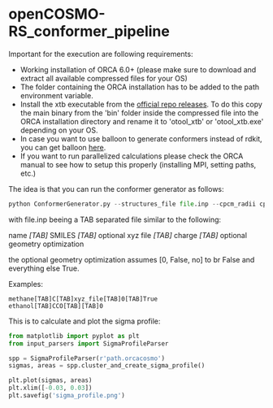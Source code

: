 # openCOSMO-RS_conformer_pipeline

Important for the execution are following requirements:
- Working installation of ORCA 6.0+ (please make sure to download and extract all available compressed files for your OS)
- The folder containing the ORCA installation has to be added to the path environment variable.
- Install the xtb executable from the [official repo releases](https://github.com/grimme-lab/xtb/releases). To do this copy the main binary from the 'bin' folder inside the compressed file into the ORCA installation directory and rename it to 'otool_xtb' or 'otool_xtb.exe' depending on your OS.
- In case you want to use balloon to generate conformers instead of rdkit, you can get balloon [here](http://users.abo.fi/mivainio/balloon/download.php).
- If you want to run parallelized calculations please check the ORCA manual to see how to setup this properly (installing MPI, setting paths, etc.)

The idea is that you can run the conformer generator as follows:
```python
python ConformerGenerator.py --structures_file file.inp --cpcm_radii cpcm_radii.inp --n_cores 2
```

with file.inp beeing a TAB separated file similar to the following:

name&nbsp;_[TAB]_&nbsp;SMILES&nbsp;_[TAB]_&nbsp;optional xyz file&nbsp;_[TAB]_&nbsp;charge&nbsp;_[TAB]_&nbsp;optional geometry optimization

the optional geometry optimization assumes [0, False, no] to br False and everything else True.

Examples:
```
methane[TAB]C[TAB]xyz_file[TAB]0[TAB]True
ethanol[TAB]CCO[TAB][TAB]0
```

This is to calculate and plot the sigma profile:
```python
from matplotlib import pyplot as plt
from input_parsers import SigmaProfileParser

spp = SigmaProfileParser(r'path.orcacosmo')
sigmas, areas = spp.cluster_and_create_sigma_profile()

plt.plot(sigmas, areas)
plt.xlim([-0.03, 0.03])
plt.savefig('sigma_profile.png')
```
